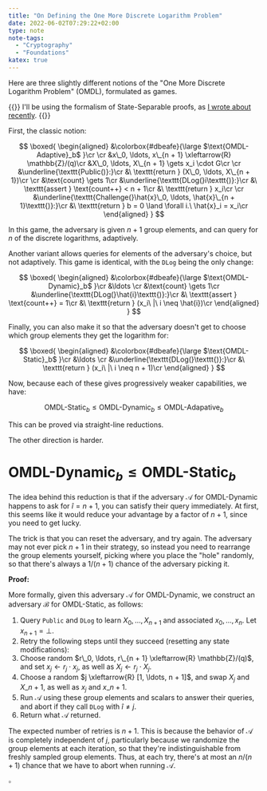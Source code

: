 ```yaml
---
title: "On Defining the One More Discrete Logarithm Problem"
date: 2022-06-02T07:29:22+02:00
type: note
note-tags:
  - "Cryptography"
  - "Foundations"
katex: true
---
```


Here are three slightly different notions of the "One More Discrete Logarithm Problem" (OMDL), formulated as games.
<!--more-->

{{<note>}}
I'll be using the formalism of State-Separable proofs,
as [I wrote about recently](/posts/2022/05/state-separable-proofs-for-the-curious-cryptographer/).
{{</note>}}

First, the classic notion:

$$
\boxed{
\begin{aligned}
&\colorbox{#dbeafe}{\large
$\text{OMDL-Adaptive}_b$
}\cr
\cr
&x\_0, \ldots, x\_{n + 1} \xleftarrow{R} \mathbb{Z}/(q)\cr
&X\_0, \ldots, X\_{n + 1} \gets x_i \cdot G\cr
\cr
&\underline{\texttt{Public()}:}\cr
&\ \texttt{return } (X\_0, \ldots, X\_{n + 1})\cr
\cr
&\text{count} \gets 1\cr
&\underline{\texttt{DLog(}i\texttt{)}:}\cr
&\ \texttt{assert } \text{count++} < n + 1\cr
&\ \texttt{return } x_i\cr
\cr
&\underline{\texttt{Challenge(}\hat{x}\_0, \ldots, \hat{x}\_{n + 1}\texttt{)}:}\cr
&\ \texttt{return } b = 0 \land \forall i.\ \hat{x}_i = x_i\cr
\end{aligned}
}
$$

In this game, the adversary is given $n + 1$ group elements,
and can query for $n$ of the discrete logarithms, adaptively.

Another variant allows queries for elements of the adversary's
choice, but not adaptively. This game is identical,
with the $\texttt{DLog}$ being the only change:

$$
\boxed{
\begin{aligned}
&\colorbox{#dbeafe}{\large
$\text{OMDL-Dynamic}_b$
}\cr
&\ldots
\cr
&\text{count} \gets 1\cr
&\underline{\texttt{DLog(}\hat{i}\texttt{)}:}\cr
&\ \texttt{assert } \text{count++} = 1\cr
&\ \texttt{return } (x_i\ |\ i \neq \hat{i})\cr
\end{aligned}
}
$$

Finally, you can also make it so that the adversary doesn't
get to choose which group elements they get the logarithm
for:

$$
\boxed{
\begin{aligned}
&\colorbox{#dbeafe}{\large
$\text{OMDL-Static}_b$
}\cr
&\ldots
\cr
&\underline{\texttt{DLog(}\texttt{)}:}\cr
&\ \texttt{return } (x_i\ |\ i \neq n + 1)\cr
\end{aligned}
}
$$

Now, because each of these gives progressively weaker
capabilities, we have:

$$
\text{OMDL-Static}_b \leq \text{OMDL-Dynamic}_b \leq \text{OMDL-Adapative}_b
$$

This can be proved via straight-line reductions.

The other direction is harder.

# $\text{OMDL-Dynamic}_b \leq \text{OMDL-Static}_b$

The idea behind this reduction is that if the adversary
$\mathcal{A}$ for $\text{OMDL-Dynamic}$ happens to ask
for $\hat{i} = n + 1$, you can satisfy their query immediately.
At first, this seems like it would reduce your advantage by
a factor of $n + 1$, since you need to get lucky.

The trick is that you can reset the adversary, and try again.
The adversary may not ever pick $n + 1$ in their strategy,
so instead you need to rearrange the group elements yourself,
picking where you place the "hole" randomly, so that there's
always a $1 / (n + 1)$ chance of the adversary picking it.

**Proof:**

More formally, given this adversary $\mathcal{A}$ for $\text{OMDL-Dynamic}$, we construct an adversary $\mathcal{B}$ for
$\text{OMDL-Static}$, as follows:

1. Query $\texttt{Public}$ and $\texttt{DLog}$ to learn $X_0, \ldots, X_{n + 1}$ and associated $x_0, \ldots, x_n$. Let $x_{n + 1} = \bot$.
2. Retry the following steps until they succeed (resetting any state modifications):
3. Choose random $r\_0, \ldots, r\_{n + 1} \xleftarrow{R} \mathbb{Z}/(q)$, and set $x_j \gets r_j \cdot x_j$, as well as $X_j \gets r_j \cdot X_j$.
4. Choose a random $j \xleftarrow{R} [1, \ldots, n + 1]$, and swap $X_j$ and $X\_{n + 1}$, as well as $x_j$ and $x\_{n + 1}$.
5. Run $\mathcal{A}$ using these group elements and scalars to answer their queries, and abort if they call $\texttt{DLog}$ with $\hat{i} \neq j$.
6. Return what $\mathcal{A}$ returned.

The expected number of retries is $n + 1$. This is because the
behavior of $\mathcal{A}$ is completely independent
of $j$, particularly because we randomize the group elements
at each iteration, so that they're indistinguishable from
freshly sampled group elements. Thus, at each try,
there's at most an $n / (n + 1)$ chance that we have to abort
when running $\mathcal{A}$.

$\square$
